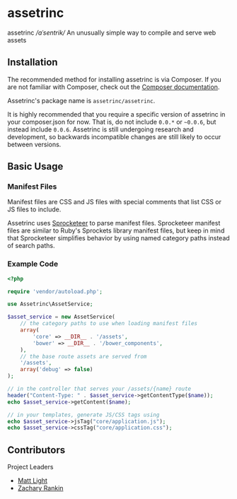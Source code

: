 # assetrinc

assetrinc */aˈsentrik/* An unusually simple way to compile and serve web assets

## Installation

The recommended method for installing assetrinc is via Composer.  If you are not familiar with Composer, check out the [Composer documentation](http://getcomposer.org).

Assetrinc's package name is `assetrinc/assetrinc`.

It is highly recommended that you require a specific version of assetrinc in your composer.json for now.  That is, do not include `0.0.*` or `~0.0.6`, but instead include `0.0.6`.  Assetrinc is still undergoing research and development, so backwards incompatible changes are still likely to occur between versions.

## Basic Usage

### Manifest Files

Manifest files are CSS and JS files with special comments that list CSS or JS files to include.

Assetrinc uses [Sprocketeer](http://github.com/zacharyrankin/sprocketeer) to parse manifest files.  Sprocketeer manifest files are similar to Ruby's Sprockets library manifest files, but keep in mind that Sprocketeer simplifies behavior by using named category paths instead of search paths.

### Example Code

```php
<?php

require 'vendor/autoload.php';

use Assetrinc\AssetService;

$asset_service = new AssetService(
    // the category paths to use when loading manifest files
    array(
        'core' => __DIR__ . '/assets',
        'bower' => __DIR__ . '/bower_components',
    ),
    // the base route assets are served from
    '/assets',
    array('debug' => false)
);

// in the controller that serves your /assets/{name} route
header("Content-Type: " . $asset_service->getContentType($name));
echo $asset_service->getContent($name);

// in your templates, generate JS/CSS tags using
echo $asset_service->jsTag("core/application.js");
echo $asset_service->cssTag("core/application.css");
```

## Contributors

Project Leaders

 - [Matt Light](http://github.com/lightster)
 - [Zachary Rankin](http://github.com/zacharyrankin)
